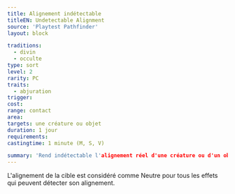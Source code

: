 ```yaml
---
title: Alignement indétectable
titleEN: Undetectable Alignment
source: 'Playtest Pathfinder'
layout: block

traditions:
  - divin
  - occulte
type: sort
level: 2
rarity: PC
traits:
  - abjuration
trigger: 
cost: 
range: contact
area: 
targets: une créature ou objet
duration: 1 jour
requirements: 
castingtime: 1 minute (M, S, V)

summary: 'Rend indétectable l'alignement réel d'une créature ou d'un objet.'
---
```


L'alignement de la cible est considéré comme Neutre pour tous les effets qui peuvent détecter son alignement.

